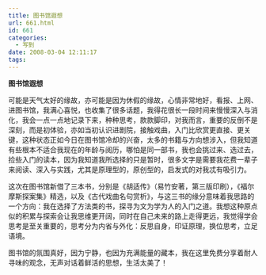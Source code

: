 ```yaml
---
title: 图书馆遐想
url: 661.html
id: 661
categories:
  - 写到
date: 2008-03-04 12:11:17
tags:
---
```


**图书馆遐想**

  
可能是天气太好的缘故，亦可能是因为休假的缘故，心情非常地好，看报、上网、进图书馆，我满心喜悦，也收集了很多话题，我得花很长一段时间来慢慢深入与消化，我会一点一点地记录下来，种种思考，款款脚印，对我而言，重要的反倒不是深刻，而是初体验，亦如当初认识进剧院，接触戏曲，入门比欣赏更直接、更关键，这种状态正如今日在图书馆冷却的兴奋，太多的书籍与方向想涉入，但我知道有些根本不适合我现在的年龄与阅历，哪怕是同一部书，我也会挑过来、选过去，捡些入门的读本，因为我知道我所选择的只是暂时，很多文字是需要我花费一辈子来阅读、深入与实践，尤其是原理型的，原创型的，启发式的对我忒有吸引力。  
  
这次在图书馆新借了三本书，分别是《胡适传》（易竹安著，第三版印刷），《福尔摩斯探案集》精选，以及《古代戏曲名句赏析》，与这三书的缘分意味着我思路的一个方向：我在选择了方法类的书，探寻为文为学为人的入门之道。我想这种原点似的积累与探索会让我思维更开阔，同时在自己未来的路上走得更远，我觉得学会思考是至关重要的，思考分为内省与外化：反思自身，印证原理，换位思考，立足语境。  
  
图书馆的氛围真好，因为宁静，也因为充满能量的藏本，我在这里免费分享着耐人寻味的观念，无声对话着鲜活的思想，生活太美了！